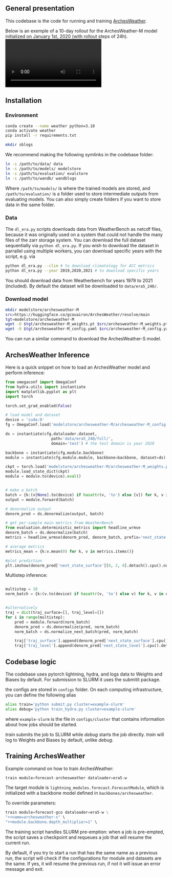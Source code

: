 ## General presentation

This codebase is the code for running and training [ArchesWeather](https://arxiv.org/abs/2405.14527).

Below is an exemple of a 10-day rollout for the ArchesWeather-M model initialized on January 1st, 2020 (with rollout steps of 24h).
![rollout_vid](https://huggingface.co/gcouairon/ArchesWeather/resolve/main/vid_rollout_jan1st.mp4)


## Installation

### Environment

```sh
conda create --name weather python=3.10
conda activate weather
pip install -r requirements.txt

mkdir sblogs
```

We recommend making the following symlinks in the codebase folder:
```sh
ln -s /path/to/data/ data
ln -s /path/to/models/ modelstore
ln -s /path/to/evaluation/ evalstore
ln -s /path/to/wandb/ wandblogs
```
Where `/path/to/models/` is where the trained models are stored, and `/path/to/evaluation/` is a folder used to store intermediate outputs from evaluating models. You can also simply create folders if you want to store data in the same folder.


### Data

The ``dl_era.py`` scripts downloads data from WeatherBench as netcdf files, because it was originally used on a system that could not handle the many files of the zarr storage system.
You can download the full dataset sequentially via `python dl_era.py`. If you wish to download the dataset in parrallel using multiple workers, you can download specific years with the script, e.g. via

```sh
python dl_era.py --clim # to download climatology for ACC metrics
python dl_era.py --year 2019,2020,2021 # to download specific years
```
You should download data from Weatherbench for years 1979 to 2021 (included). By default the dataset will be downloaded to `data/era5_240/`.


### Download model

```sh
mkdir modelstore/archesweather-M
src=https://huggingface.co/gcouairon/ArchesWeather/resolve/main
tgt=modelstore/archesweather-M
wget -O $tgt/archesweather-M_weights.pt $src/archesweather-M_weights.pt 
wget -O $tgt/archesweather-M_config.yaml $src/archesweather-M_config.yaml 
```

You can run a similar command to download the ArchesWeather-S model.


## ArchesWeather Inference

Here is a quick snippet on how to load an ArchesWeather model and perform inference:

```python
from omegaconf import OmegaConf
from hydra.utils import instantiate
import matplotlib.pyplot as plt
import torch

torch.set_grad_enabled(False)

# load model and dataset
device = 'cuda:0'
fg = OmegaConf.load('modelstore/archesweather-M/archesweather-M_config.yaml')

ds = instantiate(cfg.dataloader.dataset, 
                    path='data/era5_240/full/', 
                    domain='test') # the test domain is year 2020

backbone = instantiate(cfg.module.backbone)
module = instantiate(cfg.module.module, backbone=backbone, dataset=ds)

ckpt = torch.load('modelstore/archesweather-M/archesweather-M_weights.pt', map_location='cpu')
module.load_state_dict(ckpt)
module = module.to(device).eval()


# make a batch
batch = {k:(v[None].to(device) if hasattr(v, 'to') else [v]) for k, v in ds[0].items()}
output = module.forward(batch)

# denormalize output
denorm_pred = ds.denormalize(output, batch)

# get per-sample main metrics from WeatherBench
from evaluation.deterministic_metrics import headline_wrmse
denorm_batch = ds.denormalize(batch)
metrics = headline_wrmse(denorm_pred, denorm_batch, prefix='next_state')

# average metrics
metrics_mean = {k:v.mean(0) for k, v in metrics.items()}

#plot prediction
plt.imshow(denorm_pred['next_state_surface'][0, 2, 0].detach().cpu().numpy())

```

Multistep inference:

```python

multistep = 10
norm_batch = {k:(v.to(device) if hasattr(v, 'to') else v) for k, v in ds[0].items()}


#alternatively
traj = dict(traj_surface=[], traj_level=[])
for i in range(multistep):
    pred = module.forward(norm_batch)
    denorm_pred = ds.denormalize(pred, norm_batch)
    norm_batch = ds.normalize_next_batch(pred, norm_batch)

    traj['traj_surface'].append(denorm_pred['next_state_surface'].cpu().detach())
    traj['traj_level'].append(denorm_pred['next_state_level'].cpu().detach())


```

## Codebase logic

The codebase uses pytorch lightning, hydra, and logs data to Weights and Biases by default. For submission to SLURM it uses the submitit package. 

the configs are stored in `configs` folder. 
On each computing infrastructure, you can define the following alias
```sh
alias train='python submit.py cluster=example-slurm'
alias debug='python train_hydra.py cluster=example-slurm'

```
where `example-slurm` is the file in `configs/cluster` that contains information about how jobs should be started.

*train* submits the job to SLURM while *debug* starts the job directly. *train* will log to Weights and Biases by default, unlike *debug*.

## Training ArchesWeather

Example command on how to train ArchesWeather:

```python
train module=forecast-archesweather dataloader=era5-w
```

The target module is `lightning_modules.forecast.ForecastModule`, which is initialized with a backbone model defined in `backbones/archesweather`.

To override parameters:

```python
train module=forecast-gco dataloader=era5-w \
"++name=archesweather-s" \
"++module.backbone.depth_multiplier=1" \
```

The training script handles SLURM pre-emption: when a job is pre-empted, the script saves a checkpoint and requeues a job that will resume the current run.

By default, if you try to start a run that has the same name as a previous run, the script will check if the configurations for module and datasets are the same. If yes, it will resume the previous run, if not it will issue an error message and exit.




